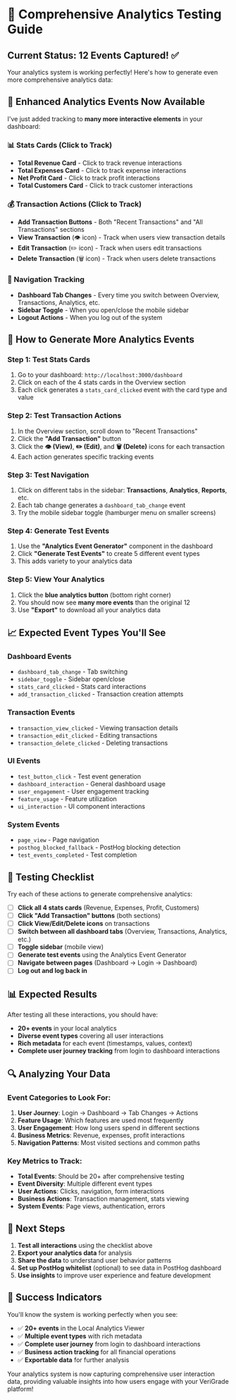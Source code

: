 # 🎯 Comprehensive Analytics Testing Guide

## Current Status: 12 Events Captured! ✅

Your analytics system is working perfectly! Here's how to generate even more comprehensive analytics data:

## 🚀 **Enhanced Analytics Events Now Available**

I've just added tracking to **many more interactive elements** in your dashboard:

### **📊 Stats Cards (Click to Track)**
- **Total Revenue Card** - Click to track revenue interactions
- **Total Expenses Card** - Click to track expense interactions  
- **Net Profit Card** - Click to track profit interactions
- **Total Customers Card** - Click to track customer interactions

### **💰 Transaction Actions (Click to Track)**
- **Add Transaction Buttons** - Both "Recent Transactions" and "All Transactions" sections
- **View Transaction** (👁️ icon) - Track when users view transaction details
- **Edit Transaction** (✏️ icon) - Track when users edit transactions
- **Delete Transaction** (🗑️ icon) - Track when users delete transactions

### **🧭 Navigation Tracking**
- **Dashboard Tab Changes** - Every time you switch between Overview, Transactions, Analytics, etc.
- **Sidebar Toggle** - When you open/close the mobile sidebar
- **Logout Actions** - When you log out of the system

## 🧪 **How to Generate More Analytics Events**

### **Step 1: Test Stats Cards**
1. Go to your dashboard: `http://localhost:3000/dashboard`
2. Click on each of the 4 stats cards in the Overview section
3. Each click generates a `stats_card_clicked` event with the card type and value

### **Step 2: Test Transaction Actions**
1. In the Overview section, scroll down to "Recent Transactions"
2. Click the **"Add Transaction"** button
3. Click the **👁️ (View)**, **✏️ (Edit)**, and **🗑️ (Delete)** icons for each transaction
4. Each action generates specific tracking events

### **Step 3: Test Navigation**
1. Click on different tabs in the sidebar: **Transactions**, **Analytics**, **Reports**, etc.
2. Each tab change generates a `dashboard_tab_change` event
3. Try the mobile sidebar toggle (hamburger menu on smaller screens)

### **Step 4: Generate Test Events**
1. Use the **"Analytics Event Generator"** component in the dashboard
2. Click **"Generate Test Events"** to create 5 different event types
3. This adds variety to your analytics data

### **Step 5: View Your Analytics**
1. Click the **blue analytics button** (bottom right corner)
2. You should now see **many more events** than the original 12
3. Use **"Export"** to download all your analytics data

## 📈 **Expected Event Types You'll See**

### **Dashboard Events**
- `dashboard_tab_change` - Tab switching
- `sidebar_toggle` - Sidebar open/close
- `stats_card_clicked` - Stats card interactions
- `add_transaction_clicked` - Transaction creation attempts

### **Transaction Events**
- `transaction_view_clicked` - Viewing transaction details
- `transaction_edit_clicked` - Editing transactions
- `transaction_delete_clicked` - Deleting transactions

### **UI Events**
- `test_button_click` - Test event generation
- `dashboard_interaction` - General dashboard usage
- `user_engagement` - User engagement tracking
- `feature_usage` - Feature utilization
- `ui_interaction` - UI component interactions

### **System Events**
- `page_view` - Page navigation
- `posthog_blocked_fallback` - PostHog blocking detection
- `test_events_completed` - Test completion

## 🎯 **Testing Checklist**

Try each of these actions to generate comprehensive analytics:

- [ ] **Click all 4 stats cards** (Revenue, Expenses, Profit, Customers)
- [ ] **Click "Add Transaction" buttons** (both sections)
- [ ] **Click View/Edit/Delete icons** on transactions
- [ ] **Switch between all dashboard tabs** (Overview, Transactions, Analytics, etc.)
- [ ] **Toggle sidebar** (mobile view)
- [ ] **Generate test events** using the Analytics Event Generator
- [ ] **Navigate between pages** (Dashboard → Login → Dashboard)
- [ ] **Log out and log back in**

## 📊 **Expected Results**

After testing all these interactions, you should have:
- **20+ events** in your local analytics
- **Diverse event types** covering all user interactions
- **Rich metadata** for each event (timestamps, values, context)
- **Complete user journey tracking** from login to dashboard interactions

## 🔍 **Analyzing Your Data**

### **Event Categories to Look For:**
1. **User Journey**: Login → Dashboard → Tab Changes → Actions
2. **Feature Usage**: Which features are used most frequently
3. **User Engagement**: How long users spend in different sections
4. **Business Metrics**: Revenue, expenses, profit interactions
5. **Navigation Patterns**: Most visited sections and common paths

### **Key Metrics to Track:**
- **Total Events**: Should be 20+ after comprehensive testing
- **Event Diversity**: Multiple different event types
- **User Actions**: Clicks, navigation, form interactions
- **Business Actions**: Transaction management, stats viewing
- **System Events**: Page views, authentication, errors

## 🚀 **Next Steps**

1. **Test all interactions** using the checklist above
2. **Export your analytics data** for analysis
3. **Share the data** to understand user behavior patterns
4. **Set up PostHog whitelist** (optional) to see data in PostHog dashboard
5. **Use insights** to improve user experience and feature development

## 🎉 **Success Indicators**

You'll know the system is working perfectly when you see:
- ✅ **20+ events** in the Local Analytics Viewer
- ✅ **Multiple event types** with rich metadata
- ✅ **Complete user journey** from login to dashboard interactions
- ✅ **Business action tracking** for all financial operations
- ✅ **Exportable data** for further analysis

Your analytics system is now capturing comprehensive user interaction data, providing valuable insights into how users engage with your VeriGrade platform!




